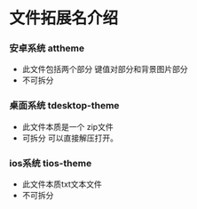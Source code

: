 # 文件拓展名介绍 
### 安卓系统 attheme
  - 此文件包括两个部分 键值对部分和背景图片部分
  - 不可拆分

### 桌面系统 tdesktop-theme
  - 此文件本质是一个 zip文件
  - 可拆分 可以直接解压打开。

### ios系统 tios-theme
  - 此文件本质txt文本文件
  - 不可拆分